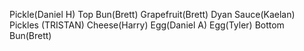 Pickle(Daniel H)
Top Bun(Brett)
Grapefruit(Brett)
Dyan Sauce(Kaelan)
Pickles (TRISTAN)
Cheese(Harry)
Egg(Daniel A)
Egg(Tyler)
Bottom Bun(Brett)